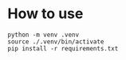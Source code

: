 # How to use

```
python -m venv .venv
source ./.venv/bin/activate
pip install -r requirements.txt
```
